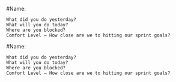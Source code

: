 #Name:

    What did you do yesterday?
    What will you do today?
    Where are you blocked?
    Comfort Level — How close are we to hitting our sprint goals?

#Name:

    What did you do yesterday?
    What will you do today?
    Where are you blocked?
    Comfort Level — How close are we to hitting our sprint goals?